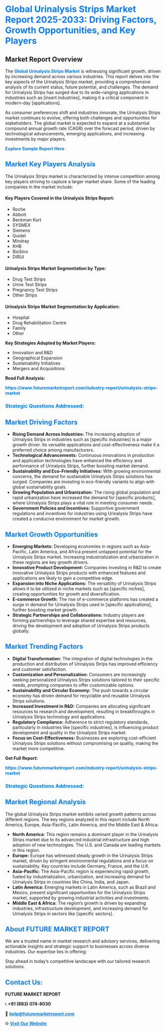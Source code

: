 <h1 style="color: #007BFF;">Global Urinalysis Strips Market Report 2025-2033: Driving Factors, Growth Opportunities, and Key Players</h1>

<section id="overview">
<h2>Market Report Overview</h2>
<p>The <a href="https://www.futuremarketreport.com/industry-report/urinalysis-strips-market" style="color: #007BFF; text-decoration: none;"><strong>Global Urinalysis Strips Market</strong></a> is witnessing significant growth, driven by increasing demand across various industries. This report delves into the key aspects of the Urinalysis Strips market, providing a comprehensive analysis of its current status, future potential, and challenges. The demand for Urinalysis Strips has surged due to its wide-ranging applications in industries such as [insert industries], making it a critical component in modern-day [applications].</p>
<p>As consumer preferences shift and industries innovate, the Urinalysis Strips market continues to evolve, offering both challenges and opportunities for stakeholders. The global market is expected to expand at a substantial compound annual growth rate (CAGR) over the forecast period, driven by technological advancements, emerging applications, and increasing investments by major players.</p>
</section>

<section id="overview">
<p><a href="https://www.futuremarketreport.com/request-sample/reportId=108265" style="color: #007BFF; text-decoration: none;"><strong>Explore Sample Report Here</strong></a></p>
</section>

<section id="key-players">
<h2 style="color: #007BFF;">Market Key Players Analysis</h2>
<p>The Urinalysis Strips market is characterized by intense competition among key players striving to capture a larger market share. Some of the leading companies in the market include:</p>
<h4>Key Players Covered in the Urinalysis Strips Report:</h4>
<ul><li>Roche</li><li>Abbott</li><li>Beckman Kurt</li><li>SYSMEX</li><li>Siemens</li><li>Quidel</li><li>Mindray</li><li>KHB</li><li>BioSino</li><li>DIRUI</li></ul>
<h4>Urinalysis Strips Market Segmentation by Type:</h4>
<ul><li>Drug Test Strips</li><li>Urine Test Strips</li><li>Pregnancy Test Strips</li><li>Other Strips</li></ul>

<h4>Urinalysis Strips Market Segmentation by Application:</h4>
<ul><li>Hospital</li><li>Drug Rehabilitation Centre</li><li>Family</li><li>Other</li></ul>
<p><strong>Key Strategies Adopted by Market Players:</strong></p>
<ul>
<li>Innovation and R&D</li>
<li>Geographical Expansion</li>
<li>Sustainability Initiatives</li>
<li>Mergers and Acquisitions</li>
</ul>
</section>

<section>
<p><strong>Read Full Analysis: </strong></p><a href="https://www.futuremarketreport.com/industry-report/urinalysis-strips-market" style="color: #007BFF; text-decoration: none;"><strong>https://www.futuremarketreport.com/industry-report/urinalysis-strips-market</strong></a>
<h3 style="color: #007BFF;">Strategic Questions Addressed:</h3>
</section>

<section id="driving-factors">
<h2 style="color: #007BFF;">Market Driving Factors</h2>
<ul>
<li><strong>Rising Demand Across Industries:</strong> The increasing adoption of Urinalysis Strips in industries such as [specific industries] is a major growth driver. Its versatile applications and cost-effectiveness make it a preferred choice among manufacturers.</li>
<li><strong>Technological Advancements:</strong> Continuous innovations in production and application technologies have enhanced the efficiency and performance of Urinalysis Strips, further boosting market demand.</li>
<li><strong>Sustainability and Eco-Friendly Initiatives:</strong> With growing environmental concerns, the demand for sustainable Urinalysis Strips solutions has surged. Companies are investing in eco-friendly variants to align with global sustainability goals.</li>
<li><strong>Growing Population and Urbanization:</strong> The rising global population and rapid urbanization have increased the demand for [specific products], where Urinalysis Strips plays a vital role in meeting consumer needs.</li>
<li><strong>Government Policies and Incentives:</strong> Supportive government regulations and incentives for industries using Urinalysis Strips have created a conducive environment for market growth.</li>
</ul>
</section>

<section id="growth-opportunities">
<h2 style="color: #007BFF;">Market Growth Opportunities</h2>
<ul>
<li><strong>Emerging Markets:</strong> Developing economies in regions such as Asia-Pacific, Latin America, and Africa present untapped potential for the Urinalysis Strips market. Increasing industrialization and urbanization in these regions are key growth drivers.</li>
<li><strong>Innovative Product Development:</strong> Companies investing in R&D to create innovative Urinalysis Strips products with enhanced features and applications are likely to gain a competitive edge.</li>
<li><strong>Expansion into Niche Applications:</strong> The versatility of Urinalysis Strips allows it to be utilized in niche markets such as [specific niches], creating opportunities for growth and diversification.</li>
<li><strong>E-commerce Growth:</strong> The rise of e-commerce platforms has created a surge in demand for Urinalysis Strips used in [specific applications], further boosting market growth.</li>
<li><strong>Strategic Partnerships and Collaborations:</strong> Industry players are forming partnerships to leverage shared expertise and resources, driving the development and adoption of Urinalysis Strips products globally.</li>
</ul>
</section>

<section id="trending-factors">
<h2 style="color: #007BFF;">Market Trending Factors</h2>
<ul>
<li><strong>Digital Transformation:</strong> The integration of digital technologies in the production and distribution of Urinalysis Strips has improved efficiency and customer satisfaction.</li>
<li><strong>Customization and Personalization:</strong> Consumers are increasingly seeking personalized Urinalysis Strips solutions tailored to their specific needs, prompting companies to offer customizable options.</li>
<li><strong>Sustainability and Circular Economy:</strong> The push towards a circular economy has driven demand for recyclable and reusable Urinalysis Strips solutions.</li>
<li><strong>Increased Investment in R&D:</strong> Companies are allocating significant resources to research and development, resulting in breakthroughs in Urinalysis Strips technology and applications.</li>
<li><strong>Regulatory Compliance:</strong> Adherence to strict regulatory standards, particularly in industries like [specific industries], is influencing product development and quality in the Urinalysis Strips market.</li>
<li><strong>Focus on Cost-Effectiveness:</strong> Businesses are exploring cost-efficient Urinalysis Strips solutions without compromising on quality, making the market more competitive.</li>
</ul>
</section>

<section>
<p><strong>Get Full Report: </strong></p><a href="https://www.futuremarketreport.com/industry-report/urinalysis-strips-market" style="color: #007BFF; text-decoration: none;"><strong>https://www.futuremarketreport.com/industry-report/urinalysis-strips-market</strong></a>
<h3 style="color: #007BFF;">Strategic Questions Addressed:</h3>
</section>


<section id="regional-analysis">
<h2 style="color: #007BFF;">Market Regional Analysis</h2>
<p>The global Urinalysis Strips market exhibits varied growth patterns across different regions. The key regions analyzed in this report include North America, Europe, Asia-Pacific, Latin America, and the Middle East & Africa:</p>
<ul>
<li><strong>North America:</strong> This region remains a dominant player in the Urinalysis Strips market due to its advanced industrial infrastructure and high adoption of new technologies. The U.S. and Canada are leading markets in this region.</li>
<li><strong>Europe:</strong> Europe has witnessed steady growth in the Urinalysis Strips market, driven by stringent environmental regulations and a focus on sustainability. Key countries include Germany, France, and the U.K.</li>
<li><strong>Asia-Pacific:</strong> The Asia-Pacific region is experiencing rapid growth, fueled by industrialization, urbanization, and increasing demand for Urinalysis Strips in countries like China, India, and Japan.</li>
<li><strong>Latin America:</strong> Emerging markets in Latin America, such as Brazil and Mexico, present significant opportunities for the Urinalysis Strips market, supported by growing industrial activities and investments.</li>
<li><strong>Middle East & Africa:</strong> The region’s growth is driven by expanding industries, infrastructure development, and increasing demand for Urinalysis Strips in sectors like [specific sectors].</li>
</ul>
</section>

<footer>
<h2 style="color: #007BFF;">About FUTURE MARKET REPORT</h2>
<p>We are a trusted name in market research and advisory services, delivering actionable insights and strategic support to businesses across diverse industries. Our expertise lies in offering:</p>

<p>Stay ahead in today’s competitive landscape with our tailored research solutions.</p>

<h2 style="color: #007BFF;">Contact Us:</h2>
<p><strong>FUTURE MARKET REPORT</strong></p>
<p>📞 <strong>+91 (883) 074-8030</strong></p>
<p>📧 <strong><a href="mailto:help@futuremarketreport.com" style="color: #007BFF;">help@futuremarketreport.com</a></strong></p>
<p>🌐 <strong><a href="https://www.futuremarketreport.com/" style="color: #007BFF;">Visit Our Website</a></strong></p>
</footer>